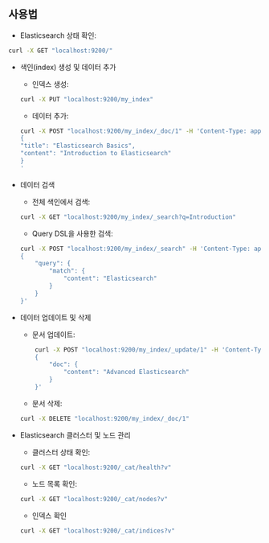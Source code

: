 ## 사용법
- Elasticsearch 상태 확인:

```bash
curl -X GET "localhost:9200/"
```

- 색인(index) 생성 및 데이터 추가

    * 인덱스 생성:

    ```bash
    curl -X PUT "localhost:9200/my_index" 
    ```

    * 데이터 추가:

    ```bash
    curl -X POST "localhost:9200/my_index/_doc/1" -H 'Content-Type: application/json' -d'
    {
    "title": "Elasticsearch Basics",
    "content": "Introduction to Elasticsearch"
    }
    '
    ```

- 데이터 검색

    * 전체 색인에서 검색:

    ```bash
    curl -X GET "localhost:9200/my_index/_search?q=Introduction"    
    ```



    * Query DSL을 사용한 검색:

    ```bash
    curl -X POST "localhost:9200/my_index/_search" -H 'Content-Type: application/json' -d'
    {
        "query": {
            "match": {
                "content": "Elasticsearch"
            }
        }
    }'    
    ```


- 데이터 업데이트 및 삭제

    * 문서 업데이트:

    ```bash
        curl -X POST "localhost:9200/my_index/_update/1" -H 'Content-Type: application/json' -d'
        {
            "doc": {
                "content": "Advanced Elasticsearch"
            }
        }'    
    ```



    * 문서 삭제:

    ```bash
    curl -X DELETE "localhost:9200/my_index/_doc/1"
    ```


- Elasticsearch 클러스터 및 노드 관리

    * 클러스터 상태 확인:

    ```bash
    curl -X GET "localhost:9200/_cat/health?v"
    ```

    * 노드 목록 확인:
    ```bash
    curl -X GET "localhost:9200/_cat/nodes?v"
    ```

    * 인덱스 확인
    ```bash
    curl -X GET "localhost:9200/_cat/indices?v"
    ```
